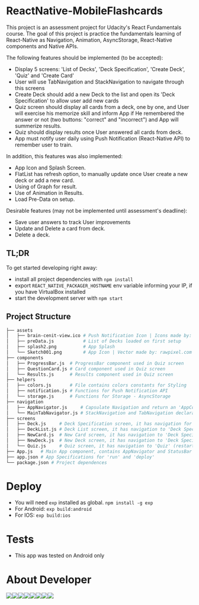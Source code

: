 # ReactNative-MobileFlashcards

This project is an assessment project for Udacity's React Fundamentals course. The goal of this project is practice the fundamentals learning of React-Native as Navigation, Animation, AsyncStorage, React-Native components and Native APIs.

The following features should be implemented (to be accepted):
- Display 5 screens: 'List of Decks', 'Deck Specification', 'Create Deck', 'Quiz' and 'Create Card'
- User will use TabNavigation and StackNavigation to navigate through this screens
- Create Deck should add a new Deck to the list and open its 'Deck Specification' to allow user add new cards
- Quiz screen should display all cards from a deck, one by one, and User will exercise his memorize skill and inform App if He remembered the answer or not (two buttons: "correct" and "incorrect") and App will summerize results.
- Quiz should display results once User answered all cards from deck.
- App must notify user daily using Push Notification (React-Native API) to remember user to train.

In addition, this features was also implemented:
- App Icon and Splash Screen.
- FlatList has refresh option, to manually update once User create a new deck or add a new card.
- Using of Graph for result.
- Use of Animation in Results.
- Load Pre-Data on setup.

Desirable features (may not be implemented until assessment's deadline):
- Save user answers to track User improvements
- Update and Delete a card from deck.
- Delete a deck.

## TL;DR

To get started developing right away:

* install all project dependencies with `npm install`
* export `REACT_NATIVE_PACKAGER_HOSTNAME` env variable informing your IP, if you have VirtualBox installed
* start the development server with `npm start`

## Project Structure

```bash
├── assets
│   ├── brain-cenit-view.ico # Push Notification Icon | Icons made by: Freepik, Licensed by: CC 3.0 BY
│   ├── preData.js           # List of Decks loaded on first setup
│   ├── splash2.png          # App Splash
│   └── Sketch001.png        # App Icon | Vector made by: rawpixel.com - br.freepik.com
├── components
│   ├── ProgressBar.js  # ProgressBar component used in Quiz screen
│   ├── QuestionCard.js # Card component used in Quiz screen
│   └── Results.js      # Results component used in Quiz screen
├── helpers
│   ├── colors.js       # File contains colors constants for Styling
│   ├── notification.js # Functions for Push Notification API
│   └── storage.js      # Functions for Storage - AsyncStorage
├── navigation
│   ├── AppNavigator.js     # Capsulate Navigation and return an 'AppContainer'
│   └── MainTabNavigator.js # StackNavigation and TabNavigation declarations
├── screens
│   ├── Deck.js     # Deck Specification screen, it has navigation for 'Quiz' and 'Create Card' screens
│   ├── DeckList.js # Deck List screen, it has navigation to 'Deck Specification' screen once a deck is selected
│   ├── NewCard.js  # New Card screen, it has navigation to 'Deck Specification' screen once a new card is created
│   ├── NewDeck.js  # New Deck screen, it has navigation to 'Deck Specification' screen once a new deck is created
│   └── Quiz.js     # Quiz screen, it has navigation to 'Quiz' (restart quiz) and 'Deck Specification' screens
├── App.js   # Main App component, contains AppNavigator and StatusBar
├── app.json # App Specifications for 'run' and 'deploy'
└── package.json # Project dependences
```

# Deploy

- You will need `exp` installed as global. `npm install -g exp`
- For Android: `exp build:android`
- For IOS: `exp build:ios`

# Tests

* This app was tested on Android only

# About Developer

[![](https://sourcerer.io/fame/fabiosv/fabiosv/ReactNative-MobileFlashcards/images/0)](https://sourcerer.io/fame/fabiosv/fabiosv/ReactNative-MobileFlashcards/links/0)[![](https://sourcerer.io/fame/fabiosv/fabiosv/ReactNative-MobileFlashcards/images/1)](https://sourcerer.io/fame/fabiosv/fabiosv/ReactNative-MobileFlashcards/links/1)[![](https://sourcerer.io/fame/fabiosv/fabiosv/ReactNative-MobileFlashcards/images/2)](https://sourcerer.io/fame/fabiosv/fabiosv/ReactNative-MobileFlashcards/links/2)[![](https://sourcerer.io/fame/fabiosv/fabiosv/ReactNative-MobileFlashcards/images/3)](https://sourcerer.io/fame/fabiosv/fabiosv/ReactNative-MobileFlashcards/links/3)[![](https://sourcerer.io/fame/fabiosv/fabiosv/ReactNative-MobileFlashcards/images/4)](https://sourcerer.io/fame/fabiosv/fabiosv/ReactNative-MobileFlashcards/links/4)[![](https://sourcerer.io/fame/fabiosv/fabiosv/ReactNative-MobileFlashcards/images/5)](https://sourcerer.io/fame/fabiosv/fabiosv/ReactNative-MobileFlashcards/links/5)[![](https://sourcerer.io/fame/fabiosv/fabiosv/ReactNative-MobileFlashcards/images/6)](https://sourcerer.io/fame/fabiosv/fabiosv/ReactNative-MobileFlashcards/links/6)[![](https://sourcerer.io/fame/fabiosv/fabiosv/ReactNative-MobileFlashcards/images/7)](https://sourcerer.io/fame/fabiosv/fabiosv/ReactNative-MobileFlashcards/links/7)